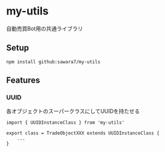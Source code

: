 # my-utils
自動売買Bot用の共通ライブラリ

## Setup
```
npm install github:sawara7/my-utils
```

## Features

### UUID
各オブジェクトのスーパークラスにしてUUIDを持たせる
```
import { UUIDInstanceClass } from 'my-utils'

export class = TradeObjectXXX extends UUIDInstanceClass {
    ...
}

```